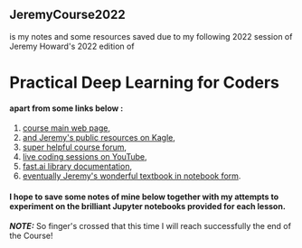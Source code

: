 ## JeremyCourse2022
 is my notes and some resources saved due to my following 2022 session of Jeremy Howard's 2022 edition of
# Practical Deep Learning for Coders
#### apart from some links below :
1. [course main web page](https://course.fast.ai/),
2. [and Jeremy's public resources on Kagle](https://www.kaggle.com/jhoward/code?userId=3256&sortBy=dateCreated&tab=profile),
3. [super helpful course forum](https://www.youtube.com/playlist?list=PLfYUBJiXbdtSgU6S_3l6pX-4hQYKNJZFU),
4. [live coding sessions on YouTube](https://www.youtube.com/playlist?list=PLfYUBJiXbdtSLBPJ1GMx-sQWf6iNhb8mM),
5. [fast.ai library documentation](https://docs.fast.ai),
5. [eventually Jeremy's wonderful textbook in notebook form](https://github.dev/fastai/fastbook/blob/master/01_intro.ipynb).  
#### I hope to save some notes of mine below together with my attempts to experiment on the brilliant Jupyter notebooks provided for each lesson.  
**_NOTE:_**  So finger's crossed that this time I will reach successfully the end of the Course!

